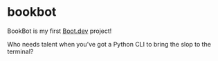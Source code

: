 # bookbot

BookBot is my first [Boot.dev](https://www.boot.dev) project!

Who needs talent when you’ve got a Python CLI to bring the slop to the terminal?
